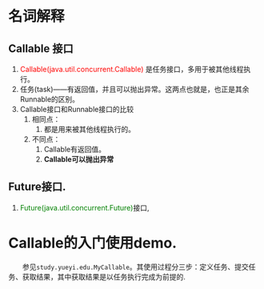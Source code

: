 # 名词解释
## Callable 接口
1. <font color=red>Callable(java.util.concurrent.Callable) </font> 是任务接口，多用于被其他线程执行。
2. 任务(task)——有返回值，并且可以抛出异常。这两点也就是，也正是其余Runnable的区别。
3. Callable接口和Runnable接口的比较
   1. 相同点：
      1. 都是用来被其他线程执行的。
   2. 不同点：
      1. Callable有返回值。
      2. **Callable可以抛出异常**

## Future接口.
1. <font color=green>Future(java.util.concurrent.Future)</font>接口,

# Callable的入门使用demo.
&emsp;&emsp;参见`study.yueyi.edu.MyCallable`。其使用过程分三步：定义任务、提交任务、获取结果，其中获取结果是以任务执行完成为前提的.